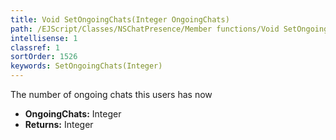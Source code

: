 ```yaml
---
title: Void SetOngoingChats(Integer OngoingChats)
path: /EJScript/Classes/NSChatPresence/Member functions/Void SetOngoingChats(Integer p_0)
intellisense: 1
classref: 1
sortOrder: 1526
keywords: SetOngoingChats(Integer)
---
```



The number of ongoing chats this users has now



* **OngoingChats:** Integer
* **Returns:** Integer


